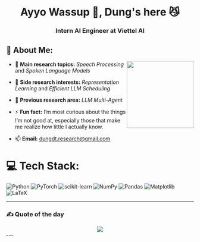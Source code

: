 <h1 align="center">Ayyo Wassup 🤟, Dung's here 😼</h1>
<h3 align="center">Intern AI Engineer at Viettel AI</h3>

## 💫 About Me:
<img align="right" height="180" src="https://i.pinimg.com/originals/85/be/94/85be94350b6cefd78140c8c8232c75e5.gif"  />

- 🧠 **Main research topics:** *Speech Processing* and *Spoken Language Models*  

- 🌱 **Side research interests:** *Representation Learning* and *Efficient LLM Scheduling*

- 🔭 **Previous research area:** *LLM Multi-Agent*

- ⚡ **Fun fact:** I’m most curious about the things I’m not good at, especially those that make me realize how little I actually know.

- 📫 **Email:** [dungdt.research@gmail.com](mailto:dungdt.research@gmail.com)


# 💻 Tech Stack:
![Python](https://img.shields.io/badge/python-3670A0?style=for-the-badge&logo=python&logoColor=ffdd54) 
![PyTorch](https://img.shields.io/badge/PyTorch-%23EE4C2C.svg?style=for-the-badge&logo=PyTorch&logoColor=white) 
![scikit-learn](https://img.shields.io/badge/scikit--learn-%23F7931E.svg?style=for-the-badge&logo=scikit-learn&logoColor=white) 
![NumPy](https://img.shields.io/badge/numpy-%23013243.svg?style=for-the-badge&logo=numpy&logoColor=white) 
![Pandas](https://img.shields.io/badge/pandas-%23150458.svg?style=for-the-badge&logo=pandas&logoColor=white) 
![Matplotlib](https://img.shields.io/badge/Matplotlib-%23ffffff.svg?style=for-the-badge&logo=Matplotlib&logoColor=black) 
![LaTeX](https://img.shields.io/badge/latex-%23008080.svg?style=for-the-badge&logo=latex&logoColor=white) 

---
### ✍️ Quote of the day
<div align="center">
  <img src="https://quotes-github-readme.vercel.app/api?type=horizontal&theme=radical"  />
</div>
---
